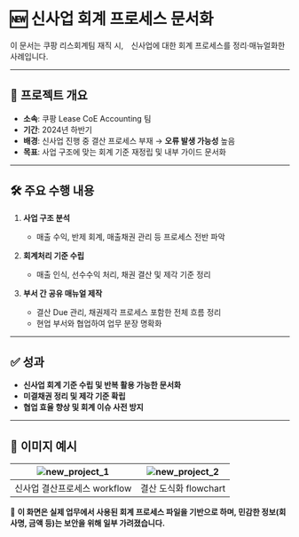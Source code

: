 # 🆕 신사업 회계 프로세스 문서화 

이 문서는 쿠팡 리스회계팀 재직 시,　신사업에 대한 회계 프로세스를 정리·매뉴얼화한 사례입니다.

---

## 📌 프로젝트 개요

- **소속**: 쿠팡 Lease CoE Accounting 팀
- **기간**: 2024년 하반기
- **배경**: 신사업 진행 중 결산 프로세스 부재 → **오류 발생 가능성** 높음　
- **목표**: 사업 구조에 맞는 회계 기준 재정립 및 내부 가이드 문서화

---

## 🛠️ 주요 수행 내용

1. **사업 구조 분석**
   - 매출 수익, 반제 회계, 매출채권 관리 등 프로세스 전반 파악

2. **회계처리 기준 수립**
   - 매출 인식, 선수수익 처리, 채권 결산 및 제각 기준 정리

3. **부서 간 공유 매뉴얼 제작**
   - 결산 Due 관리, 채권제각 프로세스 포함한 전체 흐름 정리
   - 현업 부서와 협업하여 업무 분장 명확화

---

## ✅ 성과

- **신사업 회계 기준 수립 및 반복 활용 가능한 문서화**
- **미결채권 정리 및 제각 기준 확립**
- **협업 효율 향상 및 회계 이슈 사전 방지**

---

## 📸 이미지 예시

| ![new_project_1](../images/new_project_1.png) | ![new_project_2](../images/new_project_2.png) |
|:--:|:--:|
| 신사업 결산프로세스 workflow | 결산 도식화 flowchart |

💬 **이 화면은 실제 업무에서 사용된 회계 프로세스 파일을 기반으로 하며, 민감한 정보(회사명, 금액 등)는 보안을 위해 일부 가려졌습니다.**
